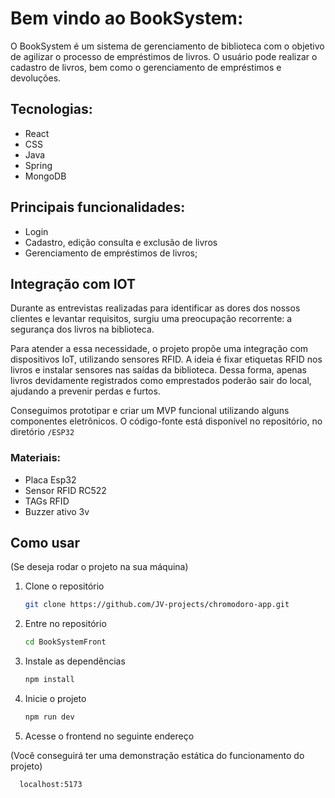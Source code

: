 # Bem vindo ao BookSystem:

O BookSystem é um sistema de gerenciamento de biblioteca com o objetivo de agilizar o processo de empréstimos de livros. O usuário pode realizar o cadastro de livros, bem como o gerenciamento de empréstimos e devoluções.

## Tecnologias:

- React
- CSS
- Java
- Spring
- MongoDB

## Principais funcionalidades:

- Login
- Cadastro, edição consulta e exclusão de livros
- Gerenciamento de empréstimos de livros;

## Integração com IOT
Durante as entrevistas realizadas para identificar as dores dos nossos clientes e levantar requisitos, surgiu uma preocupação recorrente: a segurança dos livros na biblioteca.

Para atender a essa necessidade, o projeto propõe uma integração com dispositivos IoT, utilizando sensores RFID. A ideia é fixar etiquetas RFID nos livros e instalar sensores nas saídas da biblioteca. Dessa forma, apenas livros devidamente registrados como emprestados poderão sair do local, ajudando a prevenir perdas e furtos.

Conseguimos prototipar e criar um MVP funcional utilizando alguns componentes eletrônicos. O código-fonte está disponível no repositório, no diretório `/ESP32`

### Materiais:

- Placa Esp32
- Sensor RFID RC522
- TAGs RFID
- Buzzer ativo 3v

## Como usar
(Se deseja rodar o projeto na sua máquina)

1. Clone o repositório

   ```bash
   git clone https://github.com/JV-projects/chromodoro-app.git
   ```

2. Entre no repositório

   ```bash
   cd BookSystemFront
   ```

3. Instale as dependências

   ```bash
   npm install
   ```
4. Inicie o projeto

   ```bash
   npm run dev
   ```
   
5. Acesse o frontend no seguinte endereço
   
(Você conseguirá ter uma demonstração estática do funcionamento do projeto)
   ```bash
     localhost:5173
   ```

